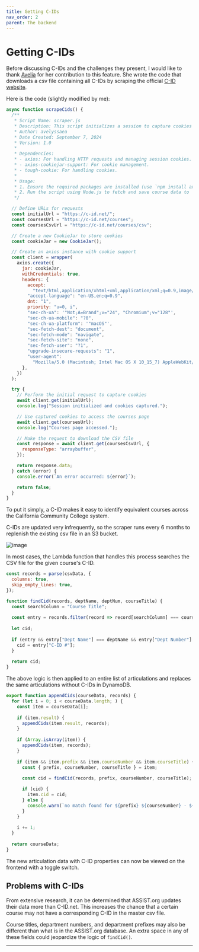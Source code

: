 ```yaml
---
title: Getting C-IDs
nav_order: 2
parent: The backend
---
```


# Getting C-IDs

Before discussing C-IDs and the challenges they present, I would like to thank [Avelia](https://github.com/avelyssaea) for her contribution to this feature. She wrote the code that downloads a csv file containing all C-IDs by scraping the official [C-ID website](https://c-id.net/).

Here is the code (slightly modified by me):

```js
async function scrapeCids() {
  /**
   * Script Name: scraper.js
   * Description: This script initializes a session to capture cookies and then fetches C-ID data from a specified URL using axios.
   * Author: avelyssaea
   * Date Created: September 7, 2024
   * Version: 1.0
   *
   * Dependencies:
   * - axios: For handling HTTP requests and managing session cookies.
   * - axios-cookiejar-support: For cookie management.
   * - tough-cookie: For handling cookies.
   *
   * Usage:
   * 1. Ensure the required packages are installed (use `npm install axios axios-cookiejar-support tough-cookie puppeteer`).
   * 2. Run the script using Node.js to fetch and save course data to 'courses_data.csv'.
   */

  // Define URLs for requests
  const initialUrl = "https://c-id.net/";
  const coursesUrl = "https://c-id.net/courses";
  const coursesCsvUrl = "https://c-id.net/courses/csv";

  // Create a new CookieJar to store cookies
  const cookieJar = new CookieJar();

  // Create an axios instance with cookie support
  const client = wrapper(
    axios.create({
      jar: cookieJar,
      withCredentials: true,
      headers: {
        accept:
          "text/html,application/xhtml+xml,application/xml;q=0.9,image/avif,image/webp,image/apng,*/*;q=0.8,application/signed-exchange;v=b3;q=0.7",
        "accept-language": "en-US,en;q=0.9",
        dnt: "1",
        priority: "u=0, i",
        "sec-ch-ua": '"Not;A=Brand";v="24", "Chromium";v="128"',
        "sec-ch-ua-mobile": "?0",
        "sec-ch-ua-platform": '"macOS"',
        "sec-fetch-dest": "document",
        "sec-fetch-mode": "navigate",
        "sec-fetch-site": "none",
        "sec-fetch-user": "?1",
        "upgrade-insecure-requests": "1",
        "user-agent":
          "Mozilla/5.0 (Macintosh; Intel Mac OS X 10_15_7) AppleWebKit/537.36 (KHTML, like Gecko) Chrome/128.0.0.0 Safari/537.36",
      },
    })
  );

  try {
    // Perform the initial request to capture cookies
    await client.get(initialUrl);
    console.log("Session initialized and cookies captured.");

    // Use captured cookies to access the courses page
    await client.get(coursesUrl);
    console.log("Courses page accessed.");

    // Make the request to download the CSV file
    const response = await client.get(coursesCsvUrl, {
      responseType: "arraybuffer",
    });

    return response.data;
  } catch (error) {
    console.error(`An error occurred: ${error}`);

    return false;
  }
}
```

To put it simply, a C-ID makes it easy to identify equivalent courses across the California Community College system. 

C-IDs are updated very infrequently, so the scraper runs every 6 months to replenish the existing csv file in an S3 bucket.

![image](https://github.com/user-attachments/assets/d3dee3ff-cdbc-4048-8f80-8ae997cec4df)

In most cases, the Lambda function that handles this process searches the CSV file for the given course's C-ID. 

```js
const records = parse(csvData, {
  columns: true, 
  skip_empty_lines: true,
});

function findCid(records, deptName, deptNum, courseTitle) {
  const searchColumn = "Course Title"; 
  
  const entry = records.filter(record => record[searchColumn] === courseTitle)[0]; // gets newest entry
  
  let cid;
  
  if (entry && entry["Dept Name"] === deptName && entry["Dept Number"] === deptNum) {
    cid = entry["C-ID #"];
  }
  
  return cid;
}
```

The above logic is then applied to an entire list of articulations and replaces the same articulations without C-IDs in DynamoDB.

```js
export function appendCids(courseData, records) {
  for (let i = 0; i < courseData.length; ) {
    const item = courseData[i];
      
    if (item.result) {
      appendCids(item.result, records);
    }
        
    if (Array.isArray(item)) {
      appendCids(item, records);
    } 
      
    if (item && item.prefix && item.courseNumber && item.courseTitle) {
      const { prefix, courseNumber, courseTitle } = item;
        
      const cid = findCid(records, prefix, courseNumber, courseTitle);

      if (cid) {
        item.cid = cid;
      } else {
        console.warn(`no match found for ${prefix} ${courseNumber} - ${courseTitle}`);
      }
    } 
      
    i += 1;
  }
    
  return courseData;
}
```

The new articulation data with C-ID properties can now be viewed on the frontend with a toggle switch.

## Problems with C-IDs

From extensive research, it can be determined that ASSIST.org updates their data more than C-ID.net. This increases the chance that a certain course may not have a corresponding C-ID in the master csv file.

Course titles, department numbers, and department prefixes may also be different than what is in the ASSIST.org database. An extra space in any of these fields could jeopardize the logic of ```findCid()```.

----
